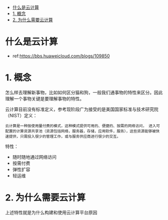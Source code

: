 <!-- TOC -->

- [什么是云计算](#什么是云计算)
- [1. 概念](#1-概念)
- [2. 为什么需要云计算](#2-为什么需要云计算)

<!-- /TOC -->

# 什么是云计算
* ref:https://bbs.huaweicloud.com/blogs/109850

# 1. 概念
怎么样去理解新事物，比如如何区分猫和狗，一般我们通事物的特性来区分。因此理解一个事物关键是要理解事物的特性。

云计算目前没有标准定义，参考现阶段广为接受的是美国国家标准与技术研究院（NIST）定义：
```
云计算是一种按使用量付费的模式，这种模式提供可用的、便捷的、按需的网络访问， 进入可配置的计算资源共享池（资源包括网络，服务器，存储，应用软件，服务），这些资源能够被快速提供，只需投入很少的管理工作，或与服务供应商进行很少的交互。
```

特性：
* 随时随地通过网络访问
* 按需付费
* 弹性扩容
* 轻运维


# 2. 为什么需要云计算

上述特性就是为什么构建和使用云计算平台原因
